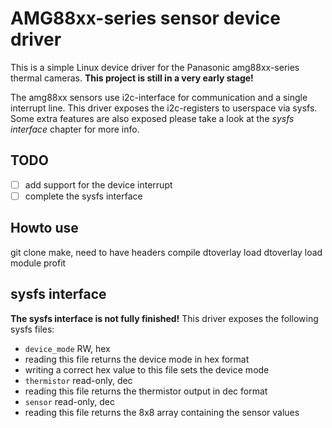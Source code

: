 # AMG88xx-series sensor device driver
This is a simple Linux device driver for the Panasonic amg88xx-series thermal cameras.
**This project is still in a very early stage!**

The amg88xx sensors use i2c-interface for communication and a single interrupt line.
This driver exposes the i2c-registers to userspace via sysfs. Some extra features are
also exposed please take a look at the _sysfs interface_ chapter for more info.

## TODO
- [ ] add support for the device interrupt
- [ ] complete the sysfs interface

## Howto use
git clone
make, need to have headers
compile dtoverlay
load dtoverlay
load module
profit

## sysfs interface
**The sysfs interface is not fully finished!**
This driver exposes the following sysfs files:
 * `device_mode` RW, hex
  * reading this file returns the device mode in hex format
  * writing a correct hex value to this file sets the device mode
 * `thermistor` read-only, dec
  * reading this file returns the thermistor output in dec format
 * `sensor` read-only, dec
  * reading this file returns the 8x8 array containing the sensor values
